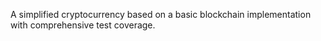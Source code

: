 A simplified cryptocurrency based on a basic blockchain implementation with comprehensive test coverage.